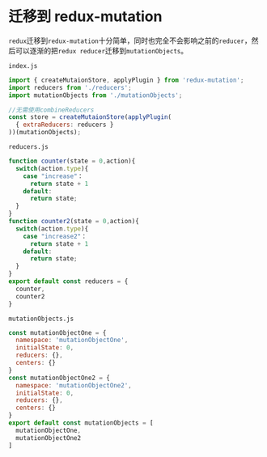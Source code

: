 # 迁移到 redux-mutation

`redux`迁移到`redux-mutation`十分简单，同时也完全不会影响之前的`reducer`，然后可以逐渐的把`redux reducer`迁移到`mutationObjects`。

`index.js`

```js
import { createMutaionStore, applyPlugin } from 'redux-mutation';
import reducers from './reducers';
import mutationObjects from './mutationObjects';

//无需使用combineReducers
const store = createMutaionStore(applyPlugin(
  { extraReducers: reducers }
))(mutationObjects);
```

`reducers.js`

```js
function counter(state = 0,action){
  switch(action.type){
    case "increase"：
      return state + 1
    default: 
      return state;
  }
}
function counter2(state = 0,action){
  switch(action.type){
    case "increase2"：
      return state + 1
    default: 
      return state;
  }
}
export default const reducers = {
  counter,
  counter2
}
```

`mutationObjects.js`

```js
const mutationObjectOne = {
  namespace: 'mutationObjectOne',
  initialState: 0,
  reducers: {},
  centers: {}
}
const mutationObjectOne2 = {
  namespace: 'mutationObjectOne2',
  initialState: 0,
  reducers: {},
  centers: {}
}
export default const mutationObjects = [
  mutationObjectOne,
  mutationObjectOne2
]
```







